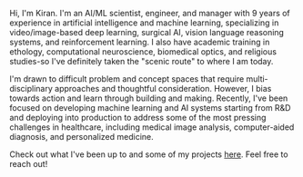 Hi, I'm Kiran. I'm an AI/ML scientist, engineer, and manager with 9 years of experience in artificial intelligence and machine learning, specializing in video/image-based deep learning, surgical AI, vision language reasoning systems, and reinforcement learning. I also have academic training in ethology, computational neuroscience, biomedical optics, and religious studies-so I've definitely taken the "scenic route" to where I am today. 

I'm drawn to difficult problem and concept spaces that require multi-disciplinary approaches and thoughtful consideration. However, I bias towards action and learn through building and making. Recently, I've been focused on developing machine learning and AI systems starting from R\&D and deploying into production to address some of the most pressing challenges in healthcare, including medical image analysis, computer-aided diagnosis, and personalized medicine. 

Check out what I've been up to and some of my projects [here](/projects). Feel free to reach out!
